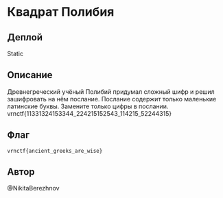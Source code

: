 # Квадрат Полибия

## Деплой

Static

## Описание

Древнегреческий учёный Полибий придумал сложный шифр и решил зашифровать на нём послание. 
Послание содержит только маленькие латинские буквы.
Замените только цифры в послании.
vrnctf{11331324153344_224215152543_114215_52244315}
## Флаг
`vrnctf{ancient_greeks_are_wise}`

## Автор
@NikitaBerezhnov
